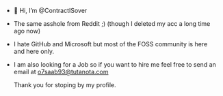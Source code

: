 - 👋 Hi, I’m @ContractISover
- The same asshole from Reddit ;) (though I deleted my acc a long time ago now)
- I hate GitHub and Microsoft but most of the FOSS community is here and here only.
- I am also looking for a Job so if you want to hire me feel free to send an email at o7saab93@tutanota.com

   Thank you for stoping by my profile.

<!---
ContractISover/ContractISover is a ✨ special ✨ repository because its `README.md` (this file) appears on your GitHub profile.
You can click the Preview link to take a look at your changes.
--->
